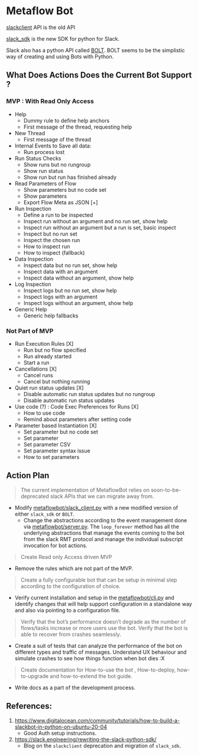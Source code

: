 # Metaflow Bot

[slackclient](https://slack.dev/python-slackclient/) API is the old API

[slack_sdk](https://slack.dev/python-slack-sdk/) is the new SDK for python for Slack.

Slack also has a python API called [BOLT](https://github.com/slackapi/bolt-python). BOLT seems to be the simplistic way of creating and using Bots with Python.

## What Does Actions Does the Current Bot Support ? 

### MVP : With Read Only Access

- Help
  - Dummy rule to define help anchors
  - First message of the thread, requesting help
- New Thread
  - First message of the thread
- Internal Events to Save all data:
  - Run process lost
- Run Status Checks
  - Show runs but no rungroup
  - Show run status
  - Show run but run has finished already
- Read Parameters of Flow
  - Show parameters but no code set
  - Show parameters
  - Export Flow Meta as JSON [+]
- Run Inspection 
  - Define a run to be inspected
  - Inspect run without an argument and no run set, show help
  - Inspect run without an argument but a run is set, basic inspect
  - Inspect but no run set
  - Inspect the chosen run
  - How to inspect run
  - How to inspect (fallback)
- Data Inspection
  - Inspect data but no run set, show help
  - Inspect data with an argument
  - Inspect data without an argument, show help
- Log Inspection
  - Inspect logs but no run set, show help
  - Inspect logs with an argument
  - Inspect logs without an argument, show help
- Generic Help
  - Generic help fallbacks


### Not Part of MVP

- Run Execution Rules [X]
  - Run but no flow specified
  - Run already started
  - Start a run
- Cancellations [X]
  - Cancel runs
  - Cancel but nothing running
- Quiet run status updates [X]
  - Disable automatic run status updates but no rungroup
  - Disable automatic run status updates
- Use code (?) : Code Exec Preferences for Runs [X]
  - How to use code
  - Remind about parameters after setting code
- Parameter based Instantiation [X]
  - Set parameter but no code set
  - Set parameter
  - Set parameter CSV
  - Set parameter syntax issue
  - How to set parameters

## Action Plan 

> The current implementation of MetaflowBot relies on soon-to-be-deprecated slack APIs that we can migrate away from. 

- Modify [metaflowbot/slack_client.py](metaflowbot/slack_client.py) with a new modified version of either `slack_sdk` or `BOLT`. 
    - Change the abstractions according to the event management done via [metaflowbot/server.py](metaflowbot/server.py). The `loop_forever` method has all the underlying abstractions that manage the events coming to the bot from the slack RMT protocol and manage the individual subscript invocation for bot actions. 

> Create Read only Access driven MVP 

- Remove the rules which are not part of the MVP. 

> Create a fully configurable bot that can be setup in minimal step according to the configuration of choice. 

- Verify current installation and setup in the [metaflowbot/cli.py](metaflowbot/cli.py) and identify changes that will help support configuration in a standalone way and also via pointing to a configuration file.

> Verify that the bot’s performance doesn’t degrade as the number of flows/tasks increase or more users use the bot. Verify that the bot is able to recover from crashes seamlessly.
- Create a suit of tests that can analyze the performance of the bot on different types and traffic of messages. Understand UX behaviour and simulate crashes to see how things function when bot dies :X 

> Create documentation for How-to-use the bot , How-to-deploy, how-to-upgrade and how-to-extend the bot guide.

- Write docs as a part of the development process. 

## References:

1. https://www.digitalocean.com/community/tutorials/how-to-build-a-slackbot-in-python-on-ubuntu-20-04
   - Good Auth setup instructions.
2. https://slack.engineering/rewriting-the-slack-python-sdk/
   - Blog on the `slackclient` deprecation and migration of `slack_sdk`.
